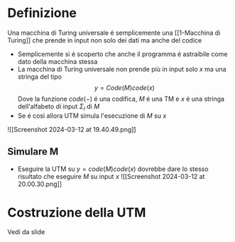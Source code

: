 # Definizione
Una macchina di Turing universale é semplicemente una [[1-Macchina di Turing]] che prende in input non solo dei dati ma anche del codice
- Semplicemente si é scoperto che anche il programma é astraibile come dato della macchina stessa
- La macchina di Turing universale non prende più in input solo $x$ ma una stringa del tipo $$y=Code(M)code(x)$$Dove la funzione $code(-)$ é una codifica, $M$ é una TM e $x$ é una stringa dell'alfabeto di input $\Sigma_I$ di $M$
- Se é così allora UTM simula l'esecuzione di $M$ su $x$

![[Screenshot 2024-03-12 at 19.40.49.png]]
## Simulare M
- Eseguire la UTM su $y=code(M)code(x)$ dovrebbe dare lo stesso risultato che eseguire $M$ su input $x$ ![[Screenshot 2024-03-12 at 20.00.30.png]]
# Costruzione della UTM
Vedi da slide
